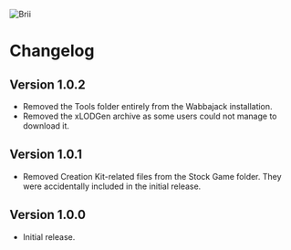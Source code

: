 ![Brii](https://staticdelivery.nexusmods.com/mods/1704/images/95501/95501-1688938116-621876061.png)

# Changelog 

## Version 1.0.2

- Removed the Tools folder entirely from the Wabbajack installation.
- Removed the xLODGen archive as some users could not manage to download it.

## Version 1.0.1

- Removed Creation Kit-related files from the Stock Game folder. They were accidentally included in the initial release.

## Version 1.0.0

- Initial release.
